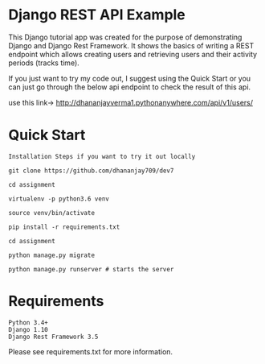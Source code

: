 # Django REST API Example

This Django tutorial app was created for the purpose of demonstrating Django and Django Rest Framework. It shows the basics of writing a REST endpoint which allows creating users and retrieving users and their activity periods (tracks time).

If you just want to try my code out, I suggest using the Quick Start or you can just go through the below api endpoint to check the result of this api.

use this link-> http://dhananjayverma1.pythonanywhere.com/api/v1/users/


# Quick Start
``` 
Installation Steps if you want to try it out locally

git clone https://github.com/dhananjay709/dev7

cd assignment

virtualenv -p python3.6 venv 

source venv/bin/activate

pip install -r requirements.txt

cd assignment

python manage.py migrate

python manage.py runserver # starts the server 
 ```
# Requirements

    Python 3.4+
    Django 1.10
    Django Rest Framework 3.5

Please see requirements.txt for more information.
